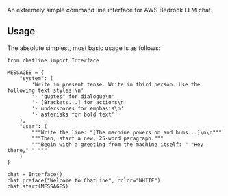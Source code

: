 An extremely simple command line interface for AWS Bedrock LLM chat.

## Usage 

The absolute simplest, most basic usage is as follows:

```
from chatline import Interface

MESSAGES = {
    "system": (
        'Write in present tense. Write in third person. Use the following text styles:\n'
        '- "quotes" for dialogue\n'
        '- [Brackets...] for actions\n'
        '- underscores for emphasis\n'
        '- asterisks for bold text'
    ),
    "user": (
        """Write the line: "[The machine powers on and hums...]\n\n"""
        """Then, start a new, 25-word paragraph."""
        """Begin with a greeting from the machine itself: " "Hey there," " """
    )
}

chat = Interface()
chat.preface("Welcome to ChatLine", color="WHITE")
chat.start(MESSAGES)

```